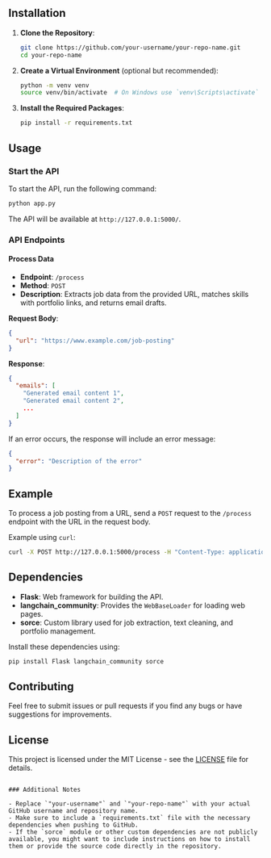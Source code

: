 

## Installation

1. **Clone the Repository**:
   ```bash
   git clone https://github.com/your-username/your-repo-name.git
   cd your-repo-name
   ```

2. **Create a Virtual Environment** (optional but recommended):
   ```bash
   python -m venv venv
   source venv/bin/activate  # On Windows use `venv\Scripts\activate`
   ```

3. **Install the Required Packages**:
   ```bash
   pip install -r requirements.txt
   ```

## Usage

### Start the API

To start the API, run the following command:

```bash
python app.py
```

The API will be available at `http://127.0.0.1:5000/`.

### API Endpoints

#### Process Data

- **Endpoint**: `/process`
- **Method**: `POST`
- **Description**: Extracts job data from the provided URL, matches skills with portfolio links, and returns email drafts.
  
**Request Body**:

```json
{
  "url": "https://www.example.com/job-posting"
}
```

**Response**:

```json
{
  "emails": [
    "Generated email content 1",
    "Generated email content 2",
    ...
  ]
}
```

If an error occurs, the response will include an error message:

```json
{
  "error": "Description of the error"
}
```

## Example

To process a job posting from a URL, send a `POST` request to the `/process` endpoint with the URL in the request body.

Example using `curl`:

```bash
curl -X POST http://127.0.0.1:5000/process -H "Content-Type: application/json" -d '{"url": "https://www.asthait.com/career/machine-learning-engineer/"}'
```

## Dependencies

- **Flask**: Web framework for building the API.
- **langchain_community**: Provides the `WebBaseLoader` for loading web pages.
- **sorce**: Custom library used for job extraction, text cleaning, and portfolio management.

Install these dependencies using:

```bash
pip install Flask langchain_community sorce
```

## Contributing

Feel free to submit issues or pull requests if you find any bugs or have suggestions for improvements.

## License

This project is licensed under the MIT License - see the [LICENSE](LICENSE) file for details.
```

### Additional Notes

- Replace `"your-username"` and `"your-repo-name"` with your actual GitHub username and repository name.
- Make sure to include a `requirements.txt` file with the necessary dependencies when pushing to GitHub.
- If the `sorce` module or other custom dependencies are not publicly available, you might want to include instructions on how to install them or provide the source code directly in the repository.